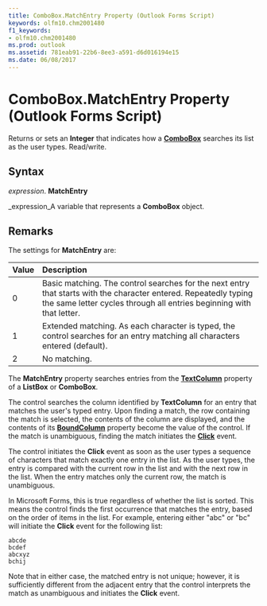 ```yaml
---
title: ComboBox.MatchEntry Property (Outlook Forms Script)
keywords: olfm10.chm2001480
f1_keywords:
- olfm10.chm2001480
ms.prod: outlook
ms.assetid: 781eab91-22b6-8ee3-a591-d6d016194e15
ms.date: 06/08/2017
---
```



# ComboBox.MatchEntry Property (Outlook Forms Script)

Returns or sets an  **Integer** that indicates how a **[ComboBox](combobox-object-outlook-forms-script.md)** searches its list as the user types. Read/write.


## Syntax

 _expression_. **MatchEntry**

 _expression_A variable that represents a  **ComboBox** object.


## Remarks

The settings for  **MatchEntry** are:



|**Value**|**Description**|
|:-----|:-----|
|0|Basic matching. The control searches for the next entry that starts with the character entered. Repeatedly typing the same letter cycles through all entries beginning with that letter.|
|1|Extended matching. As each character is typed, the control searches for an entry matching all characters entered (default).|
|2|No matching.|
The  **MatchEntry** property searches entries from the **[TextColumn](combobox-textcolumn-property-outlook-forms-script.md)** property of a **ListBox** or **ComboBox**.

The control searches the column identified by  **TextColumn** for an entry that matches the user's typed entry. Upon finding a match, the row containing the match is selected, the contents of the column are displayed, and the contents of its **[BoundColumn](combobox-boundcolumn-property-outlook-forms-script.md)** property become the value of the control. If the match is unambiguous, finding the match initiates the **[Click](combobox-click-event-outlook-forms-script.md)** event.

The control initiates the  **Click** event as soon as the user types a sequence of characters that match exactly one entry in the list. As the user types, the entry is compared with the current row in the list and with the next row in the list. When the entry matches only the current row, the match is unambiguous.

In Microsoft Forms, this is true regardless of whether the list is sorted. This means the control finds the first occurrence that matches the entry, based on the order of items in the list. For example, entering either "abc" or "bc" will initiate the  **Click** event for the following list:




```
abcde 
bcdef 
abcxyz 
bchij
```

Note that in either case, the matched entry is not unique; however, it is sufficiently different from the adjacent entry that the control interprets the match as unambiguous and initiates the  **Click** event.


